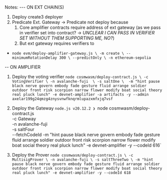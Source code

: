 Notes:
--- ON EXT CHAIN(S)
1. Deploy create3 deployer 
2. Predicate Ext. Gateway
-> Predicate not deploy because 
    1. Core amplifier contracts require address of ext gateway (as we pass in verifier set into contract? -> *UNCLEAR I CAN PASS IN VERIFIER SET WITHOUT THEM SUPPORTING ME, NO?*)
    2. But ext gateway requires verifiers to 
- `node evm/deploy-amplifier-gateway.js \
        -m create \
        --minimumRotationDelay 300 \
        --predictOnly \
-n ethereum-sepolia`



-- ON AMPLIFIER
1. Deploy the voting verifier `node cosmwasm/deploy-contract.js \ -c VotingVerifier \ -n avalanche-fuji  \ -s saltOne \  -m "hint pause black nerve govern embody fade gesture fluid arrange soldier outdoor front risk scorpion narrow flower modify boat social theory real pluck lunch" -e devnet-amplifier -a artifacts -y --admin axelar199g24qmzg4znysvnwfknqrmlupazxmfxjq7vsf`

2. Deploy the Gateway `node.js v20.12.2
❯ `node cosmwasm/deploy-contract.js \
        -c Gateway \
        -n avalanche-fuji \
        -s saltFour \
         --fetchCodeId -m "hint pause black nerve govern embody fade gesture fluid arrange soldier outdoor front risk scorpion narrow flower modify boat social theory real pluck lunch" -e devnet-amplifier -y --codeId 616`

3. Deploy the Prover `node cosmwasm/deploy-contract.js \
             -c MultisigProver \
             -n avalanche-fuji \
             -s saltThreeTwo \
               -m "hint pause black nerve govern embody fade gesture fluid arrange soldier outdoor front risk scorpion narrow flower modify boat social theory real pluck lunch" -e devnet-amplifier -y --codeId 618`